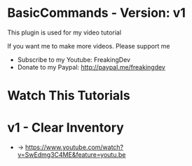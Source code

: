 # BasicCommands - Version: v1

This plugin is used for my video tutorial

If you want me to make more videos. Please support me

 - Subscribe to my Youtube: FreakingDev
 - Donate to my Paypal: http://paypal.me/freakingdev

# Watch This Tutorials

# v1 - Clear Inventory
 * -> https://www.youtube.com/watch?v=SwEdmg3C4ME&feature=youtu.be
